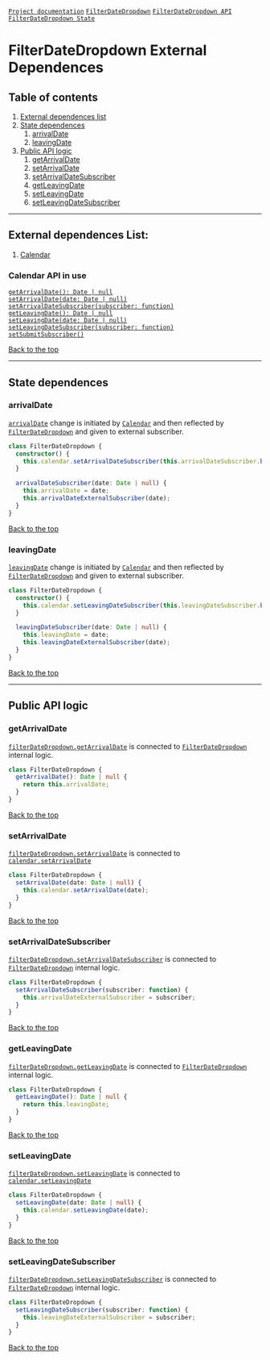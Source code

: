 <a name="top"></a>

[`Project documentation`](../../../../README.md#documentation)
[`FilterDateDropdown`](date-dropdown.md)
[`FilterDateDropdown API`](date-dropdown.API.md)
[`FilterDateDropdown State`](date-dropdown.state.md)

# FilterDateDropdown External Dependences

## Table of contents
1. [External dependences list](#dependenceslist)
2. [State dependences](#statedependences)
    1. [arrivalDate](#arrivaldate)
    2. [leavingDate](#leavingdate)
3. [Public API logic](#apilogic)
    1. [getArrivalDate](#getarrivaldate)
    2. [setArrivalDate](#setarrivaldate)
    3. [setArrivalDateSubscriber](#setarrivaldatesubscriber)
    4. [getLeavingDate](#getleavingdate)
    5. [setLeavingDate](#setleavingdate)
    6. [setLeavingDateSubscriber](#setleavingdatesubscriber)


<a name="dependenceslist"></a>

***
## External dependences List:
1. [Calendar](../../calendar/calendar-docs/calendar.md)

### Calendar API in use
[`getArrivalDate(): Date | null`](../../calendar/calendar-docs/calendar.API.md#getarrivaldate)  
[`setArrivalDate(date: Date | null)`](../../calendar/calendar-docs/calendar.API.md#setarrivaldate)  
[`setArrivalDateSubscriber(subscriber: function)`](../../calendar/calendar-docs/calendar.API.md#setarrivaldatesubscriber)  
[`getLeavingDate(): Date | null`](../../calendar/calendar-docs/calendar.API.md#getleavingdate)  
[`setLeavingDate(date: Date | null)`](../../calendar/calendar-docs/calendar.API.md#setleavingdate)  
[`setLeavingDateSubscriber(subscriber: function)`](../../calendar/calendar-docs/calendar.API.md#setleavingdatesubscriber)  
[`setSubmitSubscriber()`](../../calendar/calendar-docs/calendar.API.md#setsubmitsubscriber)  
  
[Back to the top](#top)


***

<a name="statedependences"></a>

## State dependences

### arrivalDate
[`arrivalDate`](date-dropdown.state.md#arrivaldate) change is initiated by [`Calendar`](../../calendar/calendar-docs/calendar.md) and then reflected by [`FilterDateDropdown`](date-dropdown.md) and given to external subscriber.

```ts
class FilterDateDropdown {
  constructor() {
    this.calendar.setArrivalDateSubscriber(this.arrivalDateSubscriber.bind(this));
  }

  arrivalDateSubscriber(date: Date | null) {
    this.arrivalDate = date;
    this.arrivalDateExternalSubscriber(date);
  }
}
```

[Back to the top](#top)


### leavingDate
[`leavingDate`](date-dropdown.state.md#leavingdate) change is initiated by [`Calendar`](../../calendar/calendar-docs/calendar.md) and then reflected by [`FilterDateDropdown`](date-dropdown.md) and given to external subscriber.

```ts
class FilterDateDropdown {
  constructor() {
    this.calendar.setLeavingDateSubscriber(this.leavingDateSubscriber.bind(this));
  }

  leavingDateSubscriber(date: Date | null) {
    this.leavingDate = date;
    this.leavingDateExternalSubscriber(date);
  }
}
```

[Back to the top](#top)



***

<a name="apilogic"></a>

## Public API logic

<a name="getarrivaldate"></a>

### getArrivalDate
[`filterDateDropdown.getArrivalDate`](date-dropdown.API.md#getarrivaldate) is connected to [`FilterDateDropdown`](date-dropdown.md) internal logic.
```ts
class FilterDateDropdown {
  getArrivalDate(): Date | null {
    return this.arrivalDate;
  }
}
```

[Back to the top](#top)

<a name="setarrivaldate"></a>

### setArrivalDate
[`filterDateDropdown.setArrivalDate`](date-dropdown.API.md#setarrivaldate) is connected to [`calendar.setArrivalDate`](../../calendar/calendar-docs/calendar.API.md#setarrivaldate)
```ts
class FilterDateDropdown {
  setArrivalDate(date: Date | null) {
    this.calendar.setArrivalDate(date);
  }
}
```

[Back to the top](#top)

<a name="setarrivaldatesubscriber"></a>

### setArrivalDateSubscriber
[`filterDateDropdown.setArrivalDateSubscriber`](date-dropdown.API.md#setarrivaldateSubscriber) is connected to [`FilterDateDropdown`](date-dropdown.md) internal logic.
```ts
class FilterDateDropdown {
  setArrivalDateSubscriber(subscriber: function) {
    this.arrivalDateExternalSubscriber = subscriber;
  }
}
```

[Back to the top](#top)

<a name="getleavingdate"></a>

### getLeavingDate
[`filterDateDropdown.getLeavingDate`](date-dropdown.API.md#getleavingdate) is connected to [`FilterDateDropdown`](date-dropdown.md) internal logic.
```ts
class FilterDateDropdown {
  getLeavingDate(): Date | null {
    return this.leavingDate;
  }
}
```

[Back to the top](#top)

<a name="setleavingdate"></a>

### setLeavingDate
[`filterDateDropdown.setLeavingDate`](date-dropdown.API.md#setleavingdate) is connected to [`calendar.setLeavingDate`](../../calendar/calendar-docs/calendar.API.md#setleavingdate)
```ts
class FilterDateDropdown {
  setLeavingDate(date: Date | null) {
    this.calendar.setLeavingDate(date);
  }
}
```

[Back to the top](#top)

<a name="setleavingdatesubscriber"></a>

### setLeavingDateSubscriber
[`filterDateDropdown.setLeavingDateSubscriber`](date-dropdown.API.md#setleavingdatesubscriber) is connected to [`FilterDateDropdown`](date-dropdown.md) internal logic.
```ts
class FilterDateDropdown {
  setLeavingDateSubscriber(subscriber: function) {
    this.leavingDateExternalSubscriber = subscriber;
  }
}
```

[Back to the top](#top)
